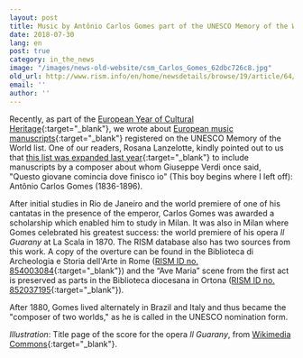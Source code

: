 ```yaml
---
layout: post
title: Music by Antônio Carlos Gomes part of the UNESCO Memory of the World list
date: 2018-07-30
lang: en
post: true
category: in_the_news
image: "/images/news-old-website/csm_Carlos_Gomes_62dbc726c8.jpg"
old_url: http://www.rism.info/en/home/newsdetails/browse/19/article/64/music-by-antonio-carlos-gomes-part-of-the-unesco-memory-of-the-world-list.html
email: ''
author: ''
---
```


Recently, as part of the [European Year of Cultural Heritage](http://europa.eu/cultural-heritage/){:target="_blank"}, we wrote about [European music manuscripts](http://www.rism.info/home/newsdetails/?cHash=e0a933184e2232321f4dc19226b59f74&tx_ttnews%5BbackPid%5D=2&tx_ttnews%5Btt_news%5D=1625){:target="_blank"} registered on the UNESCO Memory of the World list. One of our readers, Rosana Lanzelotte, kindly pointed out to us that [this list was expanded last year](http://www.unesco.org/new/en/communication-and-information/memory-of-the-world/register/full-list-of-registered-heritage/registered-heritage-page-1/antonio-carlos-gomes/){:target="_blank"} to include manuscripts by a composer about whom Giuseppe Verdi once said, "Questo giovane comincia dove finisco io" (This boy begins where I left off): Antônio Carlos Gomes (1836-1896).

After initial studies in Rio de Janeiro and the world premiere of one of his cantatas in the presence of the emperor, Carlos Gomes was awarded a scholarship which enabled him to study in Milan. It was also in Milan where Gomes celebrated his greatest success: the world premiere of his opera _Il Guarany_ at La Scala in 1870. The RISM database also has two sources from this work. A copy of the overture can be found in the Biblioteca di Archeologia e Storia dell'Arte in Rome ([RISM ID no. 854003084](https://opac.rism.info/search?id=854003084&Language=en){:target="_blank"}) and the “Ave Maria” scene from the first act is preserved as parts in the Biblioteca diocesana in Ortona ([RISM ID no. 852037195](https://opac.rism.info/search?id=852037195&Language=en){:target="_blank"}).

After 1880, Gomes lived alternately in Brazil and Italy and thus became the "composer of two worlds," as he is called in the UNESCO nomination form.

_Illustration_: Title page of the score for the opera _Il Guarany_, from [Wikimedia Commons](https://commons.wikimedia.org/wiki/File:Il_Guarany_Score_Front_Cover.jpg?uselang=en){:target="_blank"}.